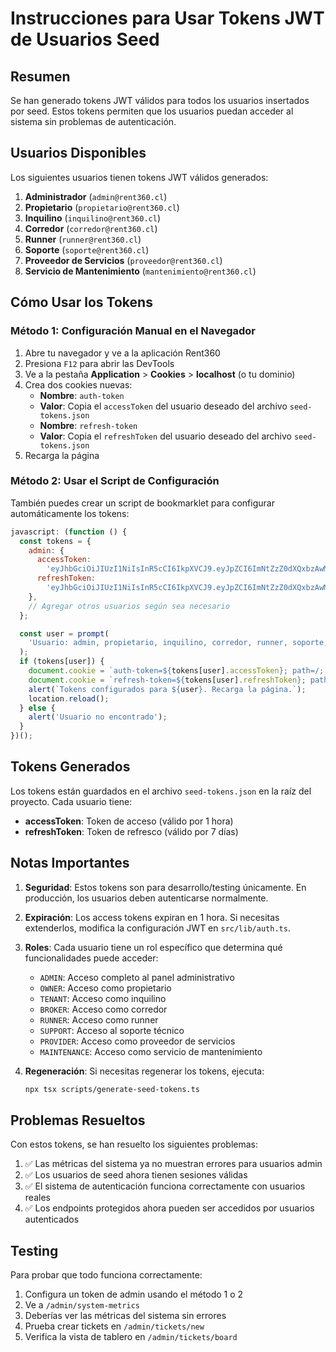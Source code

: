 # Instrucciones para Usar Tokens JWT de Usuarios Seed

## Resumen

Se han generado tokens JWT válidos para todos los usuarios insertados por seed. Estos tokens permiten que los usuarios puedan acceder al sistema sin problemas de autenticación.

## Usuarios Disponibles

Los siguientes usuarios tienen tokens JWT válidos generados:

1. **Administrador** (`admin@rent360.cl`)
2. **Propietario** (`propietario@rent360.cl`)
3. **Inquilino** (`inquilino@rent360.cl`)
4. **Corredor** (`corredor@rent360.cl`)
5. **Runner** (`runner@rent360.cl`)
6. **Soporte** (`soporte@rent360.cl`)
7. **Proveedor de Servicios** (`proveedor@rent360.cl`)
8. **Servicio de Mantenimiento** (`mantenimiento@rent360.cl`)

## Cómo Usar los Tokens

### Método 1: Configuración Manual en el Navegador

1. Abre tu navegador y ve a la aplicación Rent360
2. Presiona `F12` para abrir las DevTools
3. Ve a la pestaña **Application** > **Cookies** > **localhost** (o tu dominio)
4. Crea dos cookies nuevas:
   - **Nombre**: `auth-token`
   - **Valor**: Copia el `accessToken` del usuario deseado del archivo `seed-tokens.json`
   - **Nombre**: `refresh-token`
   - **Valor**: Copia el `refreshToken` del usuario deseado del archivo `seed-tokens.json`
5. Recarga la página

### Método 2: Usar el Script de Configuración

También puedes crear un script de bookmarklet para configurar automáticamente los tokens:

```javascript
javascript: (function () {
  const tokens = {
    admin: {
      accessToken:
        'eyJhbGciOiJIUzI1NiIsInR5cCI6IkpXVCJ9.eyJpZCI6ImNtZzZ0dXQxbzAwMDB2ZWhibmRkdHI1YXAiLCJlbWFpbCI6ImFkbWluQHJlbnQzNjAuY2wiLCJyb2xlIjoiQURNSU4iLCJuYW1lIjoiQWRtaW5pc3RyYWRvciIsImlhdCI6MTc1OTUyOTU3MiwiZXhwIjoxNzU5NTMzMTcyfQ.jzgtMka3bCfWigI99HOfZBIYZxs1YtETOmWwzRVePIE',
      refreshToken:
        'eyJhbGciOiJIUzI1NiIsInR5cCI6IkpXVCJ9.eyJpZCI6ImNtZzZ0dXQxbzAwMDB2ZWhibmRkdHI1YXAiLCJ0eXBlIjoicmVmcmVzaCIsImlhdCI6MTc1OTUyOTU3MiwiZXhwIjoxNzYwMTM0MzcyfQ.-_EWElR4w4dmuJA6EDVES7G5SD1zPyivr-Zg244L4Bk',
    },
    // Agregar otros usuarios según sea necesario
  };

  const user = prompt(
    'Usuario: admin, propietario, inquilino, corredor, runner, soporte, proveedor, mantenimiento'
  );
  if (tokens[user]) {
    document.cookie = `auth-token=${tokens[user].accessToken}; path=/; max-age=3600`;
    document.cookie = `refresh-token=${tokens[user].refreshToken}; path=/; max-age=604800`;
    alert(`Tokens configurados para ${user}. Recarga la página.`);
    location.reload();
  } else {
    alert('Usuario no encontrado');
  }
})();
```

## Tokens Generados

Los tokens están guardados en el archivo `seed-tokens.json` en la raíz del proyecto. Cada usuario tiene:

- **accessToken**: Token de acceso (válido por 1 hora)
- **refreshToken**: Token de refresco (válido por 7 días)

## Notas Importantes

1. **Seguridad**: Estos tokens son para desarrollo/testing únicamente. En producción, los usuarios deben autenticarse normalmente.

2. **Expiración**: Los access tokens expiran en 1 hora. Si necesitas extenderlos, modifica la configuración JWT en `src/lib/auth.ts`.

3. **Roles**: Cada usuario tiene un rol específico que determina qué funcionalidades puede acceder:
   - `ADMIN`: Acceso completo al panel administrativo
   - `OWNER`: Acceso como propietario
   - `TENANT`: Acceso como inquilino
   - `BROKER`: Acceso como corredor
   - `RUNNER`: Acceso como runner
   - `SUPPORT`: Acceso al soporte técnico
   - `PROVIDER`: Acceso como proveedor de servicios
   - `MAINTENANCE`: Acceso como servicio de mantenimiento

4. **Regeneración**: Si necesitas regenerar los tokens, ejecuta:
   ```bash
   npx tsx scripts/generate-seed-tokens.ts
   ```

## Problemas Resueltos

Con estos tokens, se han resuelto los siguientes problemas:

1. ✅ Las métricas del sistema ya no muestran errores para usuarios admin
2. ✅ Los usuarios de seed ahora tienen sesiones válidas
3. ✅ El sistema de autenticación funciona correctamente con usuarios reales
4. ✅ Los endpoints protegidos ahora pueden ser accedidos por usuarios autenticados

## Testing

Para probar que todo funciona correctamente:

1. Configura un token de admin usando el método 1 o 2
2. Ve a `/admin/system-metrics`
3. Deberías ver las métricas del sistema sin errores
4. Prueba crear tickets en `/admin/tickets/new`
5. Verifica la vista de tablero en `/admin/tickets/board`
